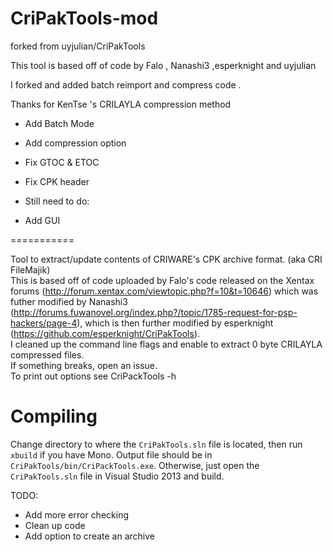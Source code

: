 CriPakTools-mod
===========
forked from uyjulian/CriPakTools

This tool is based off of code by Falo , Nanashi3 ,esperknight and uyjulian

I forked and added batch reimport and compress code .

Thanks for KenTse 's CRILAYLA compression method


* Add Batch Mode
* Add compression option
* Fix GTOC & ETOC
* Fix CPK header

* Still need to do:
* Add GUI



===========

Tool to extract/update contents of CRIWARE's CPK archive format. (aka CRI FileMajik)  
This is based off of code uploaded by Falo's code released on the Xentax forums (http://forum.xentax.com/viewtopic.php?f=10&t=10646) which was futher modified by Nanashi3 (http://forums.fuwanovel.org/index.php?/topic/1785-request-for-psp-hackers/page-4), which is then further modified by esperknight (https://github.com/esperknight/CriPakTools).  
I cleaned up the command line flags and enable to extract 0 byte CRILAYLA compressed files.  
If something breaks, open an issue.  
To print out options see CriPackTools -h  

Compiling
=========
Change directory to where the `CriPakTools.sln` file is located, then run `xbuild` if you have Mono. Output file should be in `CriPakTools/bin/CriPackTools.exe`. Otherwise, just open the `CriPakTools.sln` file in Visual Studio 2013 and build.

TODO:
* Add more error checking
* Clean up code
* Add option to create an archive


